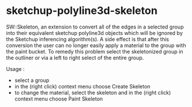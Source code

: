 # sketchup-polyline3d-skeleton

SW::Skeleton, an extension to convert all of the edges in a selected group into their equivalent sketchup polyline3d objects which will be ignored by the Sketchup inferencing algorithm(s). A side effect is that after this conversion the user can no longer easily apply a material to the group with the paint bucket. To remedy this problem select the skeletonized group in the outliner or via a left to right select of the entire group.

Usage :
 - select a group
 - in the (right click) context menu choose Create Skeleton
 - to change the material, select the skeleton and in the (right click) context menu choose Paint Skeleton
 
 
